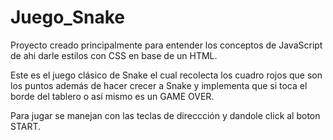 # Juego_Snake

Proyecto creado principalmente para entender los conceptos de JavaScript de ahi darle estilos con CSS en base de un HTML.

Este es el juego clásico de Snake el cual recolecta los cuadro rojos que son los puntos además de hacer crecer a Snake y implementa que si toca el borde del tablero o así mismo es un GAME OVER.

Para jugar se manejan con las teclas de direccción y dandole click al boton START.
